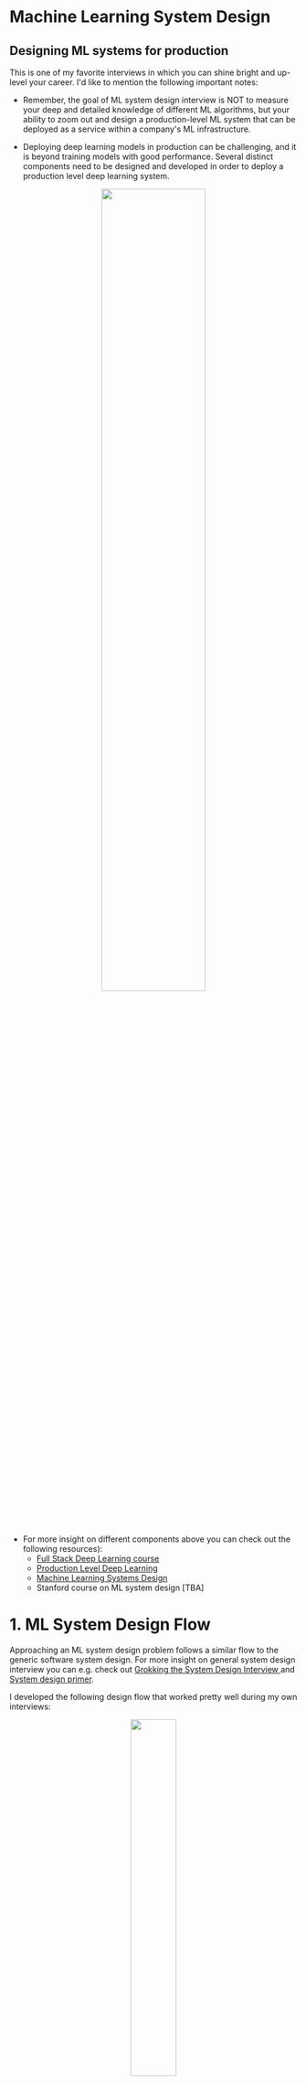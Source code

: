 # <a name="ml-sys"></a>  Machine Learning System Design

## Designing ML systems for production
This is one of my favorite interviews in which you can shine bright and up-level your career. I'd like to mention the following important notes:

- Remember, the goal of ML system design interview is NOT to measure your deep and detailed knowledge of different ML algorithms, but your ability to zoom out and design a production-level ML system that can be deployed as a service within a company's ML infrastructure.

- Deploying deep learning models in production can be challenging, and it is beyond training models with good performance. Several distinct components need to be designed and developed in order to deploy a production level deep learning system.
<p align="center">
<img src="https://github.com/alirezadir/Production-Level-Deep-Learning/blob/master/images/components.png" title="" width="60%" height="60%">
</p>

- For more insight on different components above you can check out the following resources):
  - [Full Stack Deep Learning course](https://fall2019.fullstackdeeplearning.com/)
  - [Production Level Deep Learning](https://github.com/alirezadir/Production-Level-Deep-Learning)
  - [Machine Learning Systems Design](https://github.com/chiphuyen/machine-learning-systems-design)
  - Stanford course on ML system design [TBA]



# 1. ML System Design Flow
Approaching an ML system design problem follows a similar flow to the generic software system design.
For more insight on general system design interview you can e.g. check out [Grokking the System Design Interview
](https://www.educative.io/courses/grokking-the-system-design-interview)
and [System design primer](https://github.com/donnemartin/system-design-primer).



I developed the following design flow that worked pretty well during my own interviews:

<p align="center">
<img src="https://user-images.githubusercontent.com/5262877/217639552-61a302c1-5193-411e-880e-be3fda7302db.png" title="" width="40%" height="40%">
</p>


## 1. Problem Formulation 
   - What does it mean? 
   - Use cases 
   - Requirements
   - Assumptions 
   - Do we need ML to solve this problem? 
   -   Trade off between impact and cost
        -   Costs: Data collection, data annotation, compute 
        - if Yes, we choose an ML system to design. If No, follow a general system design flow. 

## 2. Metrics (Offline and Online)
  - Offline metrics  
    - Accuracy metrics (precision, recall, F1, AUC ROC, etc)
      - imbalanced data
    - Latency 
    - Problem specific metric (e.g. CTR)
    - Computational cost (in particular for on-device)
  - Online metrics 

## 3. MVP Logic and Architectural Components
   - Model based vs rule based logic 
        - Pros and cons, and decision 
          -  Note: Always start as simple as possible (KISS) and iterate over 
    - Propose a simple model (e.g. a binary logistic regression classifier)
    
## 4. Feature Engineering 
  - Choosing features
    - Define big actors (e.g. user, item, context), 
    - Define actor specific features (e.g. user specific features)
    - Define cross features (e.g. user-item features)
  - Feature representation
    - One hot encoding
    - Embeddings (for text, image, graphs, users, etc)
    - Encoding categorical features (one hot, ordinal, count, etc) 
    - Positional embeddings 
  - Missing Values 
  - Scaling/Normalization 
  - Feature importance 
 

## 5. Data Pipeline 
  - Needs 
    - type (e.g. image, text, video, etc) and volume
  - Sources
      - availability and cost 
  - Sampling 
    - Nonprobablistic sampling   
    - Probabilistic sampling methods 
      - random, stratified, reservoir, importance sampling
  - Labelling (for supervised)
    - Labling methods
      - Natural labels (extracted from data e.g. clicks, likes, purchase, etc)   
      - Human annotation (super costly, slow, privacy issues)
     - Handliing lack of labels
      - Programmatic labeling methods (noisy, pros: cost, privacy, adaptive)
        - Semi-supervised methods (from an initial smaller set of labels e.g. perturbation based)
        - Weak supervision (encode heuristics e.g. keywords, regex, db, output of other ML models)
      - Transfer learning: 
        - pretrain on cheap large data (e.g. GPT-3), 
        - zero-shot or fine-tune for downstream task  
      - Active learning
    - Labeling cost and trade-offs
  - Data splits (train, dev, test)
    - Portions
    - Splitting time-correlated data (split by time)
    - How to chose a test set?
    - Data leackage: 
      - scale after split, 
      - use only train split for stats, scaling, and missing vals
  - Class imbalance 
  - Data augmentation 

    
## 6. Model Development, Training, and Offline Evaluation 
  - Model 1 architecture  
  - Model 2 architecture 
  - ...
  - Model training procedure 
  - Model offline evaluations 
  - Debugging 
  - Iterate over MVP model
    - Model Selection 
    - data augmentation 

## 7. Inference/Prediction Service (online/batch)
  - Data processing and verification 
  - Prediction serivce 
  - Serving infra
  - Web app 
  - Batch vs Online prediction 
  - ML on the Edge (on-device AI)
    - Model Compression 
      - Quantization 
      - Pruning 
      - Knowledge distillation 
      - Factorization 

## 8. Online Testing and Model Deployment 
- A/B Test 
  - How to A/B test? 
    - what portion of users?
    - control and test groups 
- Bandits 
- Shadow deployment 
- Canary release 


## 9. Scaling, Monitoring, and Updates 
  - Scaling for increased demand (same as in distributed systems)
    - Scaling web app and serving system 
    - Data partitioning 
    - Data parallelism (for training)
    - Model parallelism (for inference)
  - Monitoring: 
    - Data distribution shifts 
      - covariate, label and concept shifts 
      - Detection (stats, hypothesis testing)
      - Correction 
    - Monitoring metrics 
      - SW system metrics 
      - ML metrics (accuracy related, predictions, features) 
    - System failures 
      - SW system failure 
        - dependency, deployment, hardware, downtime    
      - ML system failure 
        - data distribution diff (test vs online) 
        - feedback loops 
        - edge cases  
        - data distribution changes 
  - Continual training 

# ML System Design Sample Questions 

## ML System Design Topics
I observed there are certain sets of topics that are frequently brought up or can be used as part of the logic of the system. Here are some of the important ones:

### Recommendation Systems
- Recommend the most relevant items to users 
- Collaborative Filtering (CF)
    - user based, item based
    - Cold start problem
    - Matrix factorization
- Content based filtering

### Ranking (Ads, newsfeed, etc)
- CTR prediction
- Ranking algorithms

### Information Retrieval
- Search
  - Pagerank
  - Autocomplete for search

### NLP
- Preprocessing
  - Normalization, tokenization, stop words
- Word Embeddings
  - Word2Vec, GloVe, Elmo, BERT
- Text classification and sentiment analysis
- NLP specialist topics:
  - Language Modeling
  - Part of speech tagging
    - POS HMM
    - Viterbi algorithm and beam search
  - Named entity recognition
  - Topic modeling
  - Speech Recognition Systems
    - Feature extraction, MFCCs
    - Acoustic modeling
      - HMMs for AM
      - CTC algorithm (advanced)
    - Language modeling
      - N-grams vs deep learning models (trade-offs)
      - Out of vocabulary problem
  - Dialog and chatbots
    - [CMU lecture on chatbots](http://tts.speech.cs.cmu.edu/courses/11492/slides/chatbots_shrimai.pdf)
    - [CMU lecture on spoken dialogue systems](http://tts.speech.cs.cmu.edu/courses/11492/slides/sds_components.pdf)
  - Machine Translation
    - Seq2seq models, NMT, Transformers 


### Computer vision
- Image classification
- Object Tracking
- Popular architectures (AlexNet, VGG, ResNET)
- [TBD]

### Transfer learning
- Why and when to use transfer learning
- How to do it
  - depending on the dataset sizes and similarities

Once you learn about the basics, I highly recommend checking out different companies blogs on ML systems. You can refer to some of those resources in the [ML at Companies](ml-comapnies.md) section.


